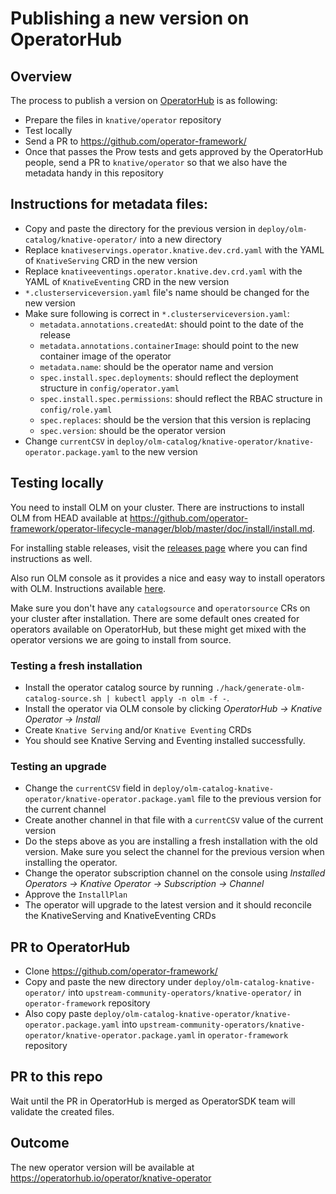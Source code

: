 # Publishing a new version on OperatorHub

## Overview

The process to publish a version on [OperatorHub](https://operatorhub.io/) is as
following:

- Prepare the files in `knative/operator` repository
- Test locally
- Send a PR to https://github.com/operator-framework/
- Once that passes the Prow tests and gets approved by the OperatorHub people,
  send a PR to `knative/operator` so that we also have the metadata handy in
  this repository

## Instructions for metadata files:

- Copy and paste the directory for the previous version in
  `deploy/olm-catalog/knative-operator/` into a new directory
- Replace `knativeservings.operator.knative.dev.crd.yaml` with the YAML of
  `KnativeServing` CRD in the new version
- Replace `knativeeventings.operator.knative.dev.crd.yaml` with the YAML of
  `KnativeEventing` CRD in the new version
- `*.clusterserviceversion.yaml` file's name should be changed for the new
  version
- Make sure following is correct in `*.clusterserviceversion.yaml`:
  - `metadata.annotations.createdAt`: should point to the date of the release
  - `metadata.annotations.containerImage`: should point to the new container
    image of the operator
  - `metadata.name`: should be the operator name and version
  - `spec.install.spec.deployments`: should reflect the deployment structure in
    `config/operator.yaml`
  - `spec.install.spec.permissions`: should reflect the RBAC structure in
    `config/role.yaml`
  - `spec.replaces`: should be the version that this version is replacing
  - `spec.version`: should be the operator version
- Change `currentCSV` in
  `deploy/olm-catalog/knative-operator/knative-operator.package.yaml` to the new
  version

## Testing locally

You need to install OLM on your cluster. There are instructions to install OLM
from HEAD available at
<https://github.com/operator-framework/operator-lifecycle-manager/blob/master/doc/install/install.md>.

For installing stable releases, visit the
[releases page](https://github.com/operator-framework/operator-lifecycle-manager/releases)
where you can find instructions as well.

Also run OLM console as it provides a nice and easy way to install operators
with OLM. Instructions available
[here](https://github.com/operator-framework/operator-lifecycle-manager#user-interface).

Make sure you don't have any `catalogsource` and `operatorsource` CRs on your
cluster after installation. There are some default ones created for operators
available on OperatorHub, but these might get mixed with the operator versions
we are going to install from source.

### Testing a fresh installation

- Install the operator catalog source by running
  `./hack/generate-olm-catalog-source.sh | kubectl apply -n olm -f -`.
- Install the operator via OLM console by clicking _OperatorHub -> Knative
  Operator -> Install_
- Create `Knative Serving` and/or `Knative Eventing` CRDs
- You should see Knative Serving and Eventing installed successfully.

### Testing an upgrade

- Change the `currentCSV` field in
  `deploy/olm-catalog-knative-operator/knative-operator.package.yaml` file to
  the previous version for the current channel
- Create another channel in that file with a `currentCSV` value of the current
  version
- Do the steps above as you are installing a fresh installation with the old
  version. Make sure you select the channel for the previous version when
  installing the operator.
- Change the operator subscription channel on the console using _Installed
  Operators -> Knative Operator -> Subscription -> Channel_
- Approve the `InstallPlan`
- The operator will upgrade to the latest version and it should reconcile the
  KnativeServing and KnativeEventing CRDs

## PR to OperatorHub

- Clone https://github.com/operator-framework/
- Copy and paste the new directory under `deploy/olm-catalog-knative-operator/`
  into `upstream-community-operators/knative-operator/` in `operator-framework`
  repository
- Also copy paste
  `deploy/olm-catalog-knative-operator/knative-operator.package.yaml` into
  `upstream-community-operators/knative-operator/knative-operator.package.yaml`
  in `operator-framework` repository

## PR to this repo

Wait until the PR in OperatorHub is merged as OperatorSDK team will validate the
created files.

## Outcome

The new operator version will be available at
https://operatorhub.io/operator/knative-operator
